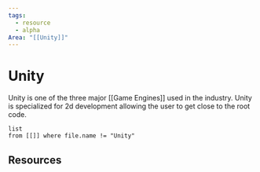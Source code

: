 ```yaml
---
tags:
  - resource
  - alpha
Area: "[[Unity]]"
---
```


# Unity
Unity is one of the three major [[Game Engines]] used in the industry. Unity is specialized for 2d development allowing the user to get close to the root code.

```dataview
list
from [[]] where file.name != "Unity"
```

## Resources
